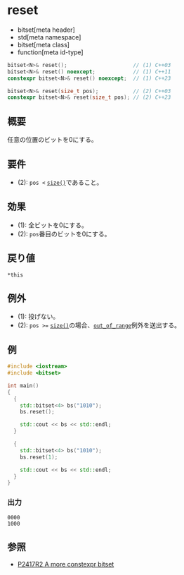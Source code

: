 # reset
* bitset[meta header]
* std[meta namespace]
* bitset[meta class]
* function[meta id-type]

```cpp
bitset<N>& reset();                     // (1) C++03
bitset<N>& reset() noexcept;            // (1) C++11
constexpr bitset<N>& reset() noexcept;  // (1) C++23

bitset<N>& reset(size_t pos);           // (2) C++03
constexpr bitset<N>& reset(size_t pos); // (2) C++23
```

## 概要
任意の位置のビットを0にする。


## 要件
- (2): `pos <` [`size()`](size.md)であること。


## 効果
- (1): 全ビットを0にする。
- (2): `pos`番目のビットを0にする。


## 戻り値
`*this`


## 例外
- (1): 投げない。
- (2): `pos >=` [`size()`](size.md)の場合、[`out_of_range`](/reference/stdexcept.md)例外を送出する。


## 例
```cpp example
#include <iostream>
#include <bitset>

int main()
{
  {
    std::bitset<4> bs("1010");
    bs.reset();

    std::cout << bs << std::endl;
  }

  {
    std::bitset<4> bs("1010");
    bs.reset(1);

    std::cout << bs << std::endl;
  }
}
```

### 出力
```
0000
1000
```


## 参照
- [P2417R2 A more constexpr bitset](https://www.open-std.org/jtc1/sc22/wg21/docs/papers/2022/p2417r2.pdf)
